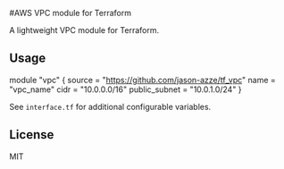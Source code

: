 #AWS VPC module for Terraform

A lightweight VPC module for Terraform.

## Usage

module "vpc" {
  source = "https://github.com/jason-azze/tf_vpc"
  name = "vpc_name"
  cidr = "10.0.0.0/16"
  public_subnet = "10.0.1.0/24"
}

See `interface.tf` for additional configurable variables.

## License

MIT
